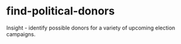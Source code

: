 # find-political-donors
Insight -  identify possible donors for a variety of upcoming election campaigns.
